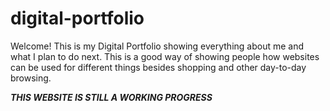 # digital-portfolio
Welcome! This is my Digital Portfolio showing everything about me and what I plan to do next. This is a good way of showing people how websites can be used for different things besides shopping and other day-to-day browsing. 

***THIS WEBSITE IS STILL A WORKING PROGRESS***
